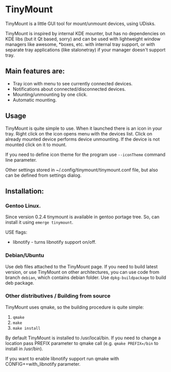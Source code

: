 TinyMount
=========

TinyMount is a little GUI tool for mount/unmount devices, using UDisks.

TinyMount is inspired by internal KDE mounter, but has no dependencies on
KDE libs (but it Qt based, sorry) and can be used with lightweight 
window managers like awesome, *boxes, etc. with internal tray support, or
with separate tray applications (like stalonetray) if your manager doesn't
support tray.

Main features are:
------------------

 * Tray icon with menu to see currently connected devices.
 * Notifications about connected/disconnected devices.
 * Mounting/unmounting by one click.
 * Automatic mounting.

Usage
-----

TinyMount is quite simple to use. When it launched there is an icon in your
tray.  Right click on the icon opens menu with the devices list. Click on
already mounted device performs device unmounting. If the device is not mounted
click on it to mount.

If you need to define icon theme for the program use `--iconTheme` command line
parameter.

Other settings stored in ~/.config/tinymount/tinymount.conf file, but also
can be defined from settings dialog.

Installation:
-------------

### Gentoo Linux.

Since version 0.2.4 tinymount is available in gentoo portage tree. So, can install
it using `emerge tinymount`.

USE flags:

 * libnotify - turns libnotify support on/off.

### Debian/Ubuntu

Use deb files attached to the TinyMount page. If you need to build latest version,
or use TinyMount on other architectures, you can use code from branch `debian`,
which contains debian folder. Use `dpkg-buildpackage` to build deb package.

### Other distributives / Building from source

TinyMount uses qmake, so the building procedure is quite simple:

 1. `qmake`
 2. `make`
 3. `make install`

By default TinyMount is installed to /usr/local/bin. If you need to change a location
pass PREFIX parameter to qmake call (e.g. `qmake PREFIX=/bin` to install in /usr/bin).

If you want to enable libnotify support run qmake with CONFIG+=with_libnotify
parameter.
